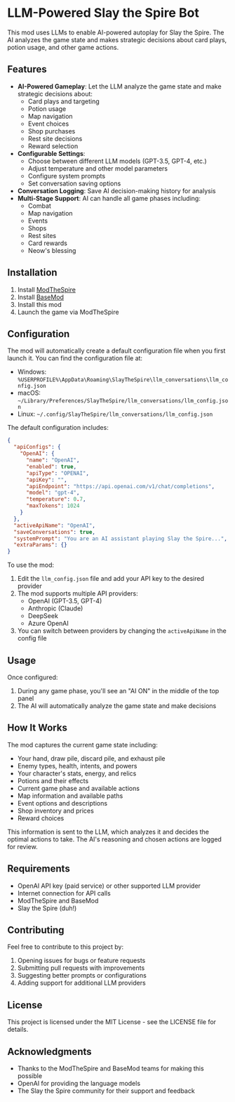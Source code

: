 # LLM-Powered Slay the Spire Bot

This mod uses LLMs to enable AI-powered autoplay for Slay the Spire. The AI analyzes the game state and makes strategic decisions about card plays, potion usage, and other game actions.

## Features

- **AI-Powered Gameplay**: Let the LLM analyze the game state and make strategic decisions about:
  - Card plays and targeting
  - Potion usage
  - Map navigation
  - Event choices
  - Shop purchases
  - Rest site decisions
  - Reward selection
- **Configurable Settings**: 
  - Choose between different LLM models (GPT-3.5, GPT-4, etc.)
  - Adjust temperature and other model parameters
  - Configure system prompts
  - Set conversation saving options
- **Conversation Logging**: Save AI decision-making history for analysis
- **Multi-Stage Support**: AI can handle all game phases including:
  - Combat
  - Map navigation
  - Events
  - Shops
  - Rest sites
  - Card rewards
  - Neow's blessing

## Installation

1. Install [ModTheSpire](https://github.com/kiooeht/ModTheSpire)
2. Install [BaseMod](https://github.com/daviscook477/BaseMod)
3. Install this mod
4. Launch the game via ModTheSpire

## Configuration

The mod will automatically create a default configuration file when you first launch it. You can find the configuration file at:
   - Windows: `%USERPROFILE%\AppData\Roaming\SlayTheSpire\llm_conversations\llm_config.json`
   - macOS: `~/Library/Preferences/SlayTheSpire/llm_conversations/llm_config.json`
   - Linux: `~/.config/SlayTheSpire/llm_conversations/llm_config.json`

The default configuration includes:
```json
{
  "apiConfigs": {
    "OpenAI": {
      "name": "OpenAI",
      "enabled": true,
      "apiType": "OPENAI",
      "apiKey": "",
      "apiEndpoint": "https://api.openai.com/v1/chat/completions",
      "model": "gpt-4",
      "temperature": 0.7,
      "maxTokens": 1024
    }
  },
  "activeApiName": "OpenAI",
  "saveConversations": true,
  "systemPrompt": "You are an AI assistant playing Slay the Spire...",
  "extraParams": {}
}
```

To use the mod:
1. Edit the `llm_config.json` file and add your API key to the desired provider
2. The mod supports multiple API providers:
   - OpenAI (GPT-3.5, GPT-4)
   - Anthropic (Claude)
   - DeepSeek
   - Azure OpenAI
3. You can switch between providers by changing the `activeApiName` in the config file

## Usage

Once configured:

1. During any game phase, you'll see an "AI ON" in the middle of the top panel
2. The AI will automatically analyze the game state and make decisions

## How It Works

The mod captures the current game state including:
- Your hand, draw pile, discard pile, and exhaust pile
- Enemy types, health, intents, and powers
- Your character's stats, energy, and relics
- Potions and their effects
- Current game phase and available actions
- Map information and available paths
- Event options and descriptions
- Shop inventory and prices
- Reward choices

This information is sent to the LLM, which analyzes it and decides the optimal actions to take. The AI's reasoning and chosen actions are logged for review.

## Requirements

- OpenAI API key (paid service) or other supported LLM provider
- Internet connection for API calls
- ModTheSpire and BaseMod
- Slay the Spire (duh!)

## Contributing

Feel free to contribute to this project by:
1. Opening issues for bugs or feature requests
2. Submitting pull requests with improvements
3. Suggesting better prompts or configurations
4. Adding support for additional LLM providers

## License

This project is licensed under the MIT License - see the LICENSE file for details.

## Acknowledgments

- Thanks to the ModTheSpire and BaseMod teams for making this possible
- OpenAI for providing the language models
- The Slay the Spire community for their support and feedback
